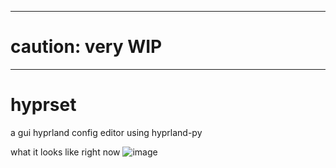 <hr>

# caution: very WIP

<hr>

# hyprset
a gui hyprland config editor using hyprland-py

what it looks like right now
![image](https://user-images.githubusercontent.com/77581181/210253109-a5ef2dd4-8e4c-4d10-8c9d-71dbce56bd44.png)

